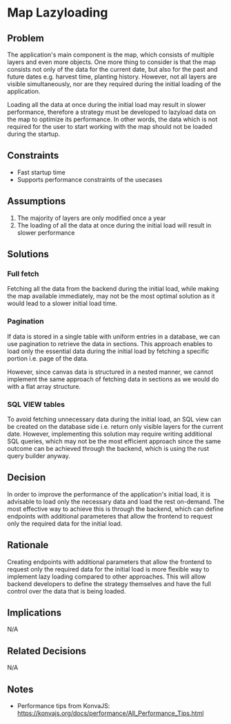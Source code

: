# Map Lazyloading

## Problem

The application's main component is the map, which consists of multiple layers and even more objects.
One more thing to consider is that the map consists not only of the data for the current date, but also for the past and future dates e.g. harvest time, planting history.
However, not all layers are visible simultaneously, nor are they required during the initial loading of the application.

Loading all the data at once during the initial load may result in slower performance, therefore a strategy must be developed to lazyload data on the map to optimize its performance.
In other words, the data which is not required for the user to start working with the map should not be loaded during the startup.

## Constraints

-   Fast startup time
-   Supports performance constraints of the usecases

## Assumptions

1. The majority of layers are only modified once a year
2. The loading of all the data at once during the initial load will result in slower performance

## Solutions

### Full fetch

Fetching all the data from the backend during the initial load, while making the map available immediately, may not be the most optimal solution as it would lead to a slower initial load time.

### Pagination

If data is stored in a single table with uniform entries in a database, we can use pagination to retrieve the data in sections.
This approach enables to load only the essential data during the initial load by fetching a specific portion i.e. page of the data.

However, since canvas data is structured in a nested manner, we cannot implement the same approach of fetching data in sections as we would do with a flat array structure.

### SQL VIEW tables

To avoid fetching unnecessary data during the initial load, an SQL view can be created on the database side i.e. return only visible layers for the current date.
However, implementing this solution may require writing additional SQL queries, which may not be the most efficient approach since the same outcome can be achieved through the backend, which is using the rust query builder anyway.

## Decision

In order to improve the performance of the application's initial load, it is advisable to load only the necessary data and load the rest on-demand.
The most effective way to achieve this is through the backend, which can define endpoints with additional parameteres that allow the frontend to request only the required data for the initial load.

## Rationale

Creating endpoints with additional parameters that allow the frontend to request only the required data for the initial load is more flexible way to implement lazy loading compared to other approaches.
This will allow backend developers to define the strategy themselves and have the full control over the data that is being loaded.

## Implications

N/A

## Related Decisions

N/A

## Notes

-   Performance tips from KonvaJS:
    https://konvajs.org/docs/performance/All_Performance_Tips.html
